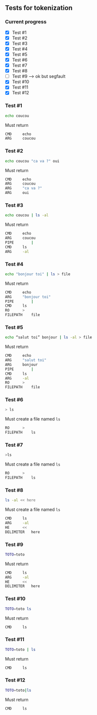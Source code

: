## Tests for tokenization

### Current progress

- [x]	Test #1
- [x]	Test #2
- [x]	Test #3
- [x]	Test #4
- [x]	Test #5
- [x]	Test #6
- [x]	Test #7
- [x]	Test #8
- [ ]	Test #9		--> ok but segfault
- [x]	Test #10
- [x]	Test #11
- [x]	Test #12

### Test #1
```bash
echo coucou
```
Must return
```bash
CMD		echo
ARG		coucou
```

### Test #2
```bash
echo coucou "ca va ?" oui
```
Must return
```bash
CMD		echo
ARG		coucou
ARG		"ca va ?"
ARG		oui
```

### Test #3
```bash
echo coucou | ls -al
```
Must return
```bash
CMD		echo
ARG		coucou
PIPE		|
CMD		ls
ARG		-al
```

### Test #4
```bash
echo "bonjour toi" | ls > file
```
Must return
```bash
CMD		echo
ARG		"bonjour toi"
PIPE		|
CMD		ls
RO		>
FILEPATH	file
```

### Test #5
```bash
echo “salut toi” bonjour | ls -al > file
```
Must return
```bash
CMD		echo
ARG		"salut toi"
ARG		bonjour
PIPE		|
CMD		ls
ARG		-al
RO		>
FILEPATH	file
```

### Test #6
```bash
> ls
```
Must create a file named `ls`
```bash
RO		>
FILEPATH	ls
```

### Test #7
```bash
>ls
```
Must create a file named `ls`
```bash
RO		>
FILEPATH	ls
```

### Test #8
```bash
ls -al << here
```
Must create a file named `ls`
```bash
CMD		ls
ARG		-al
HE		<<
DELIMITER	here
```

### Test #9
```bash
TOTO=toto
```
Must return
```bash
CMD		ls
ARG		-al
HE		<<
DELIMITER	here
```

### Test #10
```bash
TOTO=toto ls
```
Must return
```bash
CMD		ls
```

### Test #11
```bash
TOTO=toto | ls
```
Must return
```bash
CMD		ls
```

### Test #12
```bash
TOTO=toto|ls
```
Must return
```bash
CMD		ls
```